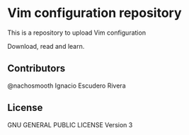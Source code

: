 # Vim configuration repository

This is a repository to upload Vim configuration

Download, read and learn.

## Contributors

@nachosmooth Ignacio Escudero Rivera

## License

GNU GENERAL PUBLIC LICENSE Version 3
